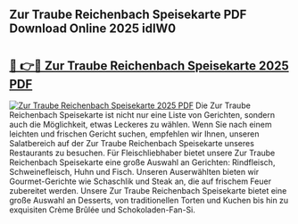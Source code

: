 ## Zur Traube Reichenbach Speisekarte PDF Download Online 2025 idIW0

# <h2><a href="http://gcalsi.nevu.top/?p=Zur+Traube+Reichenbach+Speisekarte">🔗 👉🔴 Zur Traube Reichenbach Speisekarte 2025 PDF</a></h2>

[![Zur Traube Reichenbach Speisekarte 2025 PDF](https://i.imgur.com/dBaPXMq.png)](http://gcalsi.nevu.top/?p=Zur+Traube+Reichenbach+Speisekarte)
Die Zur Traube Reichenbach Speisekarte ist nicht nur eine Liste von Gerichten, sondern auch die Möglichkeit, etwas Leckeres zu wählen. Wenn Sie nach einem leichten und frischen Gericht suchen, empfehlen wir Ihnen, unseren Salatbereich auf der Zur Traube Reichenbach Speisekarte unseres Restaurants zu besuchen. Für Fleischliebhaber bietet unsere Zur Traube Reichenbach Speisekarte eine große Auswahl an Gerichten: Rindfleisch, Schweinefleisch, Huhn und Fisch. Unseren Auserwählten bieten wir Gourmet-Gerichte wie Schaschlik und Steak an, die auf frischem Feuer zubereitet werden. Unsere Zur Traube Reichenbach Speisekarte bietet eine große Auswahl an Desserts, von traditionellen Torten und Kuchen bis hin zu exquisiten Crème Brûlée und Schokoladen-Fan-Si.
